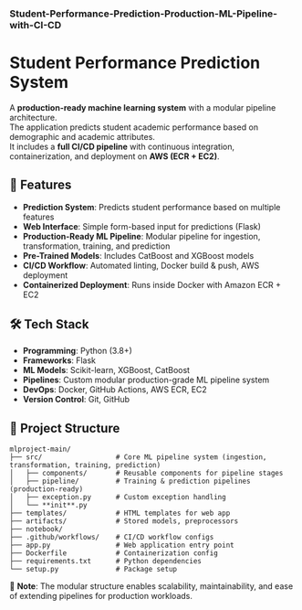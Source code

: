### Student-Performance-Prediction-Production-ML-Pipeline-with-CI-CD

# Student Performance Prediction System 
A **production-ready machine learning system** with a modular pipeline architecture.  
The application predicts student academic performance based on demographic and academic attributes.  
It includes a **full CI/CD pipeline** with continuous integration, containerization, and deployment on **AWS (ECR + EC2)**.  

## 🚀 Features
- **Prediction System**: Predicts student performance based on multiple features  
- **Web Interface**: Simple form-based input for predictions (Flask)  
- **Production-Ready ML Pipeline**: Modular pipeline for ingestion, transformation, training, and prediction  
- **Pre-Trained Models**: Includes CatBoost and XGBoost models  
- **CI/CD Workflow**: Automated linting, Docker build & push, AWS deployment  
- **Containerized Deployment**: Runs inside Docker with Amazon ECR + EC2  

## 🛠️ Tech Stack
- **Programming**: Python (3.8+)  
- **Frameworks**: Flask  
- **ML Models**: Scikit-learn, XGBoost, CatBoost  
- **Pipelines**: Custom modular production-grade ML pipeline system  
- **DevOps**: Docker, GitHub Actions, AWS ECR, EC2  
- **Version Control**: Git, GitHub  

## 📂 Project Structure


```
mlproject-main/
├── src/                  # Core ML pipeline system (ingestion, transformation, training, prediction)
│   ├── components/       # Reusable components for pipeline stages
│   ├── pipeline/         # Training & prediction pipelines (production-ready)
│   ├── exception.py      # Custom exception handling
│   └── **init**.py
├── templates/            # HTML templates for web app
├── artifacts/            # Stored models, preprocessors
├── notebook/            
├── .github/workflows/    # CI/CD workflow configs
├── app.py                # Web application entry point
├── Dockerfile            # Containerization config
├── requirements.txt      # Python dependencies
└── setup.py              # Package setup

```

 🔑 **Note**: The modular structure enables scalability, maintainability, and ease of extending pipelines for production workloads.  

